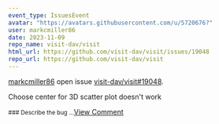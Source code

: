 ```yaml
---
event_type: IssuesEvent
avatar: "https://avatars.githubusercontent.com/u/5720676?"
user: markcmiller86
date: 2023-11-09
repo_name: visit-dav/visit
html_url: https://github.com/visit-dav/visit/issues/19048
repo_url: https://github.com/visit-dav/visit
---
```


<a href='https://github.com/markcmiller86' target='_blank'>markcmiller86</a> open issue <a href='https://github.com/visit-dav/visit/issues/19048' target='_blank'>visit-dav/visit#19048</a>.

<p>Choose center for 3D scatter plot doesn't work</p><small>### Describe the bug...</small><a href='https://github.com/visit-dav/visit/issues/19048' target='_blank'>View Comment</a>